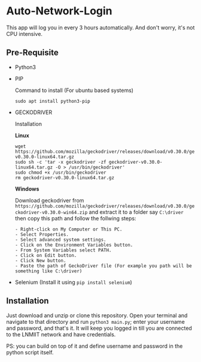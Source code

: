 # Auto-Network-Login
This app will log you in every 3 hours automatically. And don't worry, it's not CPU intensive.

## Pre-Requisite
- Python3
- PIP 
  
  Command to install (For ubuntu based systems) 
  
  `sudo apt install python3-pip`
  
- GECKODRIVER 
  
  Installation
  
  <strong>Linux</strong>
  ```
  wget https://github.com/mozilla/geckodriver/releases/download/v0.30.0/geckodriver-v0.30.0-linux64.tar.gz
  sudo sh -c 'tar -x geckodriver -zf geckodriver-v0.30.0-linux64.tar.gz -O > /usr/bin/geckodriver'
  sudo chmod +x /usr/bin/geckodriver
  rm geckodriver-v0.30.0-linux64.tar.gz
  ```
  
  <strong>Windows</strong>
  
  Download geckodriver from `https://github.com/mozilla/geckodriver/releases/download/v0.30.0/geckodriver-v0.30.0-win64.zip` and extract it to a folder say `C:\driver` then copy this path and follow the follwing steps: 
    ```
    - Right-click on My Computer or This PC.
    - Select Properties.
    - Select advanced system settings.
    - Click on the Environment Variables button.
    - From System Variables select PATH.
    - Click on Edit button.
    - Click New button.
    - Paste the path of GeckoDriver file (For example you path will be something like C:\driver)
    ```
  
 - Selenium (Install it using `pip install selenium`)
  
## Installation
Just download and unzip or clone this repository. Open your terminal and navigate to that directory and run `python3 main.py`; enter your username and password, and that's it. It will keep you logged in till you are connected to the LNMIIT network and have credentials.

PS: you can build on top of it and define username and password in the python script itself.
